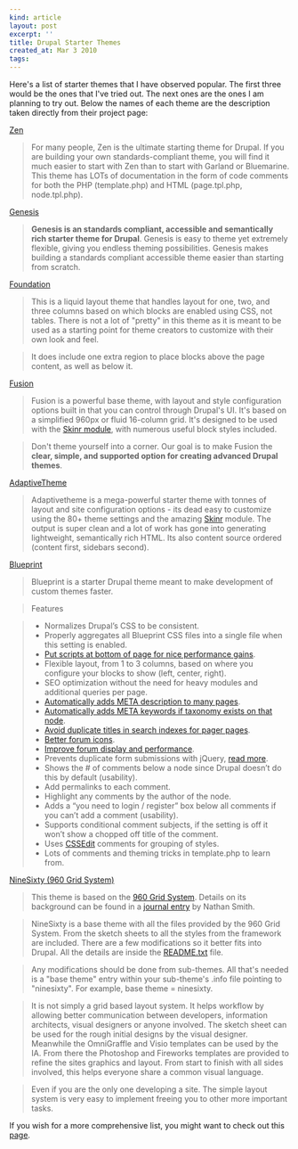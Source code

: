 ```yaml
---
kind: article
layout: post
excerpt: ''
title: Drupal Starter Themes
created_at: Mar 3 2010
tags: 
---
```

Here's a list of starter themes that I have observed popular. The first three would be the ones that I've tried out. The next ones are the ones I am planning to try out. Below the names of each theme are the description taken directly from their project page:

[Zen](http://drupal.org/project/zen)

>For many people, Zen is the ultimate starting theme for Drupal. If you are building your own standards-compliant theme, you will find it much easier to start with Zen than to start with Garland or Bluemarine. This theme has LOTs of documentation in the form of code comments for both the PHP (template.php) and HTML (page.tpl.php, node.tpl.php).

[Genesis](http://drupal.org/project/genesis)

>__Genesis is an standards compliant, accessible and semantically rich starter theme for Drupal__. Genesis is easy to theme yet extremely flexible, giving you endless theming possibilities. Genesis makes building a standards compliant accessible theme easier than starting from scratch.

[Foundation](http://drupal.org/project/foundation)

>This is a liquid layout theme that handles layout for one, two, and three columns based on which blocks are enabled using CSS, not tables. There is not a lot of "pretty" in this theme as it is meant to be used as a starting point for theme creators to customize with their own look and feel.

>It does include one extra region to place blocks above the page content, as well as below it.

[Fusion](http://drupal.org/project/fusion)

>Fusion is a powerful base theme, with layout and style configuration options built in that you can control through Drupal's UI. It's based on a simplified 960px or fluid 16-column grid. It's designed to be used with the [Skinr module](http://drupal.org/project/skinr), with numerous useful block styles included.

>Don't theme yourself into a corner. Our goal is to make Fusion the __clear, simple, and supported option for creating advanced Drupal themes__. 

[AdaptiveTheme](http://drupal.org/project/adaptivetheme)

>Adaptivetheme is a mega-powerful starter theme with tonnes of layout and site configuration options - its dead easy to customize using the 80+ theme settings and the amazing [Skinr](http://drupal.org/project/skinr) module. The output is super clean and a lot of work has gone into generating lightweight, semantically rich HTML. Its also content source ordered (content first, sidebars second).

[Blueprint](http://drupal.org/project/blueprint)

>Blueprint is a starter Drupal theme meant to make development of custom themes faster.

>Features

>* Normalizes Drupal’s CSS to be consistent.
>* Properly aggregates all Blueprint CSS files into a single file when this setting is enabled.
>* [Put scripts at bottom of page for nice performance gains](http://developer.yahoo.com/performance/rules.html#js_bottom).
>* Flexible layout, from 1 to 3 columns, based on where you configure your blocks to show (left, center, right).
>* SEO optimization without the need for heavy modules and additional queries per page.
>  * [Automatically adds META description to many pages](http://googlewebmastercentral.blogspot.com/2007/09/improve-snippets-with-meta-description.html).
>  * [Automatically adds META keywords if taxonomy exists on that node](http://searchengineland.com/070905-194221.php).
>  * [Avoid duplicate titles in search indexes for pager pages](http://www.seo-expert-blog.com/blog/avoiding-duplicate-title-tags-on-pager-pages-in-drupal).
>* [Better forum icons](http://drupal.org/node/102743#comment-664157).
>* [Improve forum display and performance](http://www.sysarchitects.com/node/70).
>* Prevents duplicate form submissions with jQuery, [read more](http://tedserbinski.com/2007/01/11/how_to_prevent_duplicate_posts).
>* Shows the # of comments below a node since Drupal doesn’t do this by default (usability).
>* Add permalinks to each comment.
>* Highlight any comments by the author of the node.
>* Adds a “you need to login / register” box below all comments if you can’t add a comment (usability).
>* Supports conditional comment subjects, if the setting is off it won’t show a chopped off title of the comment.
>* Uses [CSSEdit](http://macrabbit.com/cssedit/) comments for grouping of styles.
>* Lots of comments and theming tricks in template.php to learn from.

[NineSixty (960 Grid System)](http://drupal.org/project/ninesixty)

>This theme is based on the [960 Grid System](http://960.gs/). Details on its background can be found in a [journal entry](http://sonspring.com/journal/960-grid-system) by Nathan Smith.

>NineSixty is a base theme with all the files provided by the 960 Grid System. From the sketch sheets to all the styles from the framework are included. There are a few modifications so it better fits into Drupal. All the details are inside the [README.txt](http://cvs.drupal.org/viewvc.py/drupal/contributions/themes/ninesixty/README.txt?view=markup) file.

>Any modifications should be done from sub-themes. All that's needed is a "base theme" entry within your sub-theme's .info file pointing to "ninesixty". For example, base theme = ninesixty.

>It is not simply a grid based layout system. It helps workflow by allowing better communication between developers, information architects, visual designers or anyone involved. The sketch sheet can be used for the rough initial designs by the visual designer. Meanwhile the OmniGraffle and Visio templates can be used by the IA. From there the Photoshop and Fireworks templates are provided to refine the sites graphics and layout. From start to finish with all sides involved, this helps everyone share a common visual language.

>Even if you are the only one developing a site. The simple layout system is very easy to implement freeing you to other more important tasks.

If you wish for a more comprehensive list, you might want to check out this [page](http://drupal.org/node/323993).